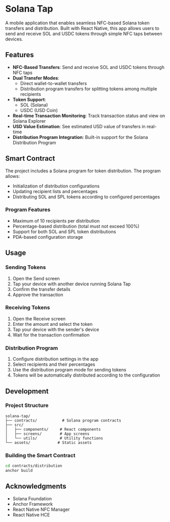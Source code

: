 # Solana Tap

A mobile application that enables seamless NFC-based Solana token transfers and distribution. Built with React Native, this app allows users to send and receive SOL and USDC tokens through simple NFC taps between devices.

## Features

- **NFC-Based Transfers**: Send and receive SOL and USDC tokens through NFC taps
- **Dual Transfer Modes**:
  - Direct wallet-to-wallet transfers
  - Distribution program transfers for splitting tokens among multiple recipients
- **Token Support**:
  - SOL (Solana)
  - USDC (USD Coin)
- **Real-time Transaction Monitoring**: Track transaction status and view on Solana Explorer
- **USD Value Estimation**: See estimated USD value of transfers in real-time
- **Distribution Program Integration**: Built-in support for the Solana Distribution Program


## Smart Contract

The project includes a Solana program for token distribution. The program allows:
- Initialization of distribution configurations
- Updating recipient lists and percentages
- Distributing SOL and SPL tokens according to configured percentages

### Program Features
- Maximum of 10 recipients per distribution
- Percentage-based distribution (total must not exceed 100%)
- Support for both SOL and SPL token distributions
- PDA-based configuration storage

## Usage

### Sending Tokens
1. Open the Send screen
2. Tap your device with another device running Solana Tap
3. Confirm the transfer details
4. Approve the transaction

### Receiving Tokens
1. Open the Receive screen
2. Enter the amount and select the token
3. Tap your device with the sender's device
4. Wait for the transaction confirmation

### Distribution Program
1. Configure distribution settings in the app
2. Select recipients and their percentages
3. Use the distribution program mode for sending tokens
4. Tokens will be automatically distributed according to the configuration

## Development

### Project Structure
```
solana-tap/
├── contracts/           # Solana program contracts
├── src/
│   ├── components/     # React components
│   ├── screens/        # App screens
│   └── utils/          # Utility functions
└── assets/            # Static assets
```

### Building the Smart Contract
```bash
cd contracts/distribution
anchor build
```

## Acknowledgments

- Solana Foundation
- Anchor Framework
- React Native NFC Manager
- React Native HCE
